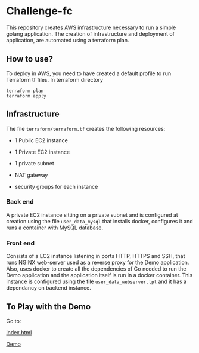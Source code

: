 # Challenge-fc

This repository creates AWS infrastructure necessary to run a simple golang application.
The creation of infrastructure and deployment of application, are automated using a terraform plan.

## How to use?

To deploy in AWS, you need to have created a default profile to run Terraform tf files.
In terraform directory

```
terraform plan
terraform apply
```

## Infrastructure

The file ```terraform/terraform.tf``` creates the following resources:

* 1 Public EC2 instance

* 1 Private EC2 instance

* 1 private subnet

* NAT gateway

* security groups for each instance


### Back end

A private EC2 instance sitting on a private subnet and is configured at creation using the file ```user_data_mysql``` that installs docker, configures it and runs a container with MySQL database. 

### Front end

Consists of a EC2 instance listening in ports HTTP, HTTPS and SSH, that runs NGINX web-server used as a reverse proxy for the Demo application. Also, uses docker to create all the dependencies of Go needed to run the Demo application and the application itself is run in a docker container. This instance is configured using the file ```user_data_webserver.tpl``` and it has a dependancy on backend instance.

## To Play with the Demo

Go to:

[index.html](http://54.86.175.141)

[Demo](http://54.86.175.141/demo-app)